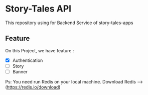 # Story-Tales API

This repository using for Backend Service of story-tales-apps

## Feature

On this Project, we have feature :

- [x] Authentication
- [ ] Story
- [ ] Banner

Ps: You need run Redis on your local machine. Download Redis --> (https://redis.io/download)
